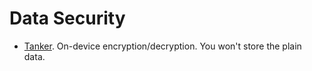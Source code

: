 # Data Security

- [Tanker](https://tanker.io). On-device encryption/decryption. You won't store the plain data.
